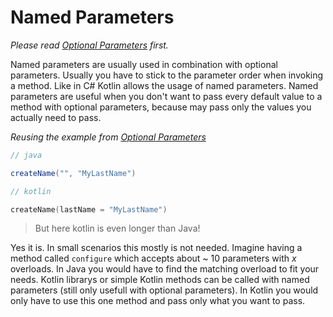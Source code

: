 # Named Parameters

_Please read [Optional Parameters](03_Optional_Parameters.md) first._

Named parameters are usually used in combination with optional parameters. Usually you have to stick to the parameter order when invoking a method. Like in C# Kotlin allows the usage of named parameters. Named parameters are useful when you don't want to pass every default value to a method with optional parameters, because may pass only the values you actually need to pass.

_Reusing the example from [Optional Parameters](03_Optional_Parameters.md)_

``` java
// java

createName("", "MyLastName")
```

```kotlin
// kotlin

createName(lastName = "MyLastName")
```

> But here kotlin is even longer than Java!

Yes it is. In small scenarios this mostly is not needed. Imagine having a method called `configure` which accepts about ~ 10 parameters with _x_ overloads. In Java you would have to find the matching overload to fit your needs. Kotlin librarys or simple Kotlin methods can be called with named parameters (still only usefull with optional parameters). In Kotlin you would only have to use this one method and pass only what you want to pass.